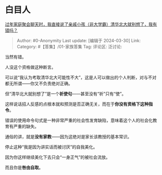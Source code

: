 # 白目人
[过年家庭聚会聊天时，我直接说了亲戚小孩（非大学霸）清华北大就别想了，我有错吗？](https://www.zhihu.com/question/644385771/answer/3448641232)

> Author: #0-Anonymity
> Last update: [编辑于 2024-03-30]
> Link:
> Category: #【答集】/01-家族答集 
> Tag: 
> 评论区:
> 泛讨论:

当然有错。

人没这个资格做这种断言。

可以说“我认为考取清华北大可能性不大”，这是人可以做出的个人判断，对与不对都无所谓——你又不负责绝对正确。

但“清华北大就别想了”是一个**祈使句**——甚至没有“祈”只有“使”。

这样说话招人反感的点根本就和预测是否正确无关，而在于**你没有资格下这种指令**。

错误的使用命令句式是一种非常严重的社会性发育缺陷，意味着这个人的社会化教育有严重的缺失。

通俗的讲，就是**没有家教**——因为这绝对是家长该教授的基本常识。

停止这种“我是因为讲实话而被讨厌”的自我美化。

因为你这样继续美化下去只会“一身正气”的被社会流放。

而且你是**咎由自取**。